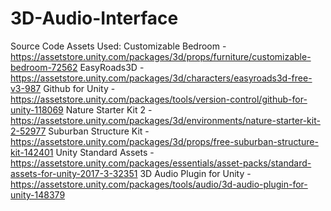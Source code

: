 ﻿# 3D-Audio-Interface
Source Code
Assets Used:
Customizable Bedroom - https://assetstore.unity.com/packages/3d/props/furniture/customizable-bedroom-72562
EasyRoads3D - https://assetstore.unity.com/packages/3d/characters/easyroads3d-free-v3-987
Github for Unity - https://assetstore.unity.com/packages/tools/version-control/github-for-unity-118069
Nature Starter Kit 2 - https://assetstore.unity.com/packages/3d/environments/nature-starter-kit-2-52977
Suburban Structure Kit - https://assetstore.unity.com/packages/3d/props/free-suburban-structure-kit-142401
Unity Standard Assets - https://assetstore.unity.com/packages/essentials/asset-packs/standard-assets-for-unity-2017-3-32351
3D Audio Plugin for Unity - https://assetstore.unity.com/packages/tools/audio/3d-audio-plugin-for-unity-148379
